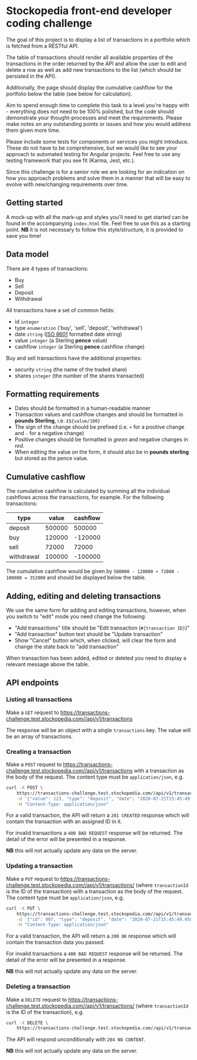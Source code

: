 # Stockopedia front-end developer coding challenge

The goal of this project is to display a list of transactions in a portfolio which is fetched from a RESTful API.

The table of transactions should render all available properties of the transactions in the order returned by the API and allow the user to edit and delete a row as well as add new transactions to the list (which should be persisted in the API).

Additionally, the page should display the cumulative cashflow for the portfolio below the table (see below for calculation).

Aim to spend enough time to complete this task to a level you're happy with - everything does not need to be 100% polished, but the code should demonstrate your thought-processes and meet the requirements. Please make notes on any outstanding points or issues and how you would address them given more time.

Please include some tests for components or services you might introduce. These do not have to be comprehensive, but we would like to see your approach to automated testing for Angular projects. Feel free to use any testing framework that you see fit (Karma, Jest, etc.).

Since this challenge is for a senior role we are looking for an indication on how you approach problems and solve them in a manner that will be easy to evolve with new/changing requirements over time.

## Getting started

A mock-up with all the mark-up and styles you'll need to get started can be found in the accompanying `index.html` file. Feel free to use this as a starting point. **NB** it is not necessary to follow this style/structure, it is provided to save you time!

## Data model

There are 4 types of transactions:

* Buy
* Sell
* Deposit
* Withdrawal

All transactions have a set of common fields:

* id `integer`
* type `enumeration` ('buy', 'sell', 'deposit', 'withdrawal')
* date `string` ([ISO 8601](https://en.wikipedia.org/wiki/ISO_8601) formatted date string)
* value `integer` (a Sterling **pence** value)
* cashflow `integer` (a Sterling **pence** cashflow change)

Buy and sell transactions have the additional properties:

* security `string` (the name of the traded share)
* shares `integer` (the number of the shares transacted)

## Formatting requirements

* Dates should be formatted in a human-readable manner
* Transaction values and cashflow changes and  should be formatted in  **pounds Sterling**, i.e. `£${value/100}`
* The sign of the change should be prefixed (i.e. `+` for a positive change and `-` for a negative change)
* Positive changes should be formatted in _green_ and negative changes in _red_. 
* When editing the value on the form, it should also be in **pounds sterling** but stored as the pence value.

## Cumulative cashflow

The cumulative cashflow is calculated by summing all the individual cashflows across the transactions, for example. For the following transactions:

| type       | value  | cashflow |
|------------|--------|----------|
| deposit    | 500000 | 500000   |
| buy        | 120000 | -120000  |
| sell       | 72000  | 72000    |
| withdrawal | 100000 | -100000  |

The cumulative cashflow would be given by `500000 - 120000 + 72000 - 100000 = 352000` and should be displayed below the table.

## Adding, editing and deleting transactions

We use the same form for adding and editing transactions, however, when you switch to "edit" mode you need change the following:

* "Add transactions" title should be "Edit transaction (`#{transaction ID}`)"
* "Add transaction" button text should be "Update transaction"
* Show "Cancel" button which, when clicked, will clear the form and change the state back to "add transaction" 

When transaction has been added, edited or deleted you need to display a relevant message above the table.

## API endpoints

### Listing all transactions

Make a `GET` request to https://transactions-challenge.test.stockopedia.com//api/v1/transactions

The response will be an object with a single `transactions` key. The value will be an array of transactions.

### Creating a transaction

Make a `POST` request to https://transactions-challenge.test.stockopedia.com//api/v1/transactions with a transaction as the body of the request. The content type must be `application/json`, e.g.

```bash
curl -X POST \
    https://transactions-challenge.test.stockopedia.com//api/v1/transactions \
    -d '{"value": 123, "type": "deposit", "date": "2020-07-21T15:45:49.958Z", "cashflow": 123, "value": 123}' \
    -H "Content-Type: application/json"
```

For a valid transaction, the API will return a `201 CREATED` response which will contain the transaction with an assigned ID in it.

For invalid transactions a `400 BAD REQUEST` response will be returned. The detail of the error will be presented in a response.

**NB** this will not actually update any data on the server.

### Updating a transaction

Make a `PUT` request to https://transactions-challenge.test.stockopedia.com//api/v1/transactions/<transactionId> (where `transactionId` is the ID of the transaction) with a transaction as the body of the request. The content type must be `application/json`, e.g.

```bash
curl -X PUT \
    https://transactions-challenge.test.stockopedia.com//api/v1/transactions/123 \
    -d '{"id": 987, "type": "deposit", "date": "2020-07-21T15:45:49.958Z", "cashflow": 123, "value": 123}' \
    -H "Content-Type: application/json"
```

For a valid transaction, the API will return a `200 OK` response which will contain the transaction data you passed.

For invalid transactions a `400 BAD REQUEST` response will be returned. The detail of the error will be presented in a response.

**NB** this will not actually update any data on the server.

### Deleting a transaction

Make a `DELETE` request to https://transactions-challenge.test.stockopedia.com//api/v1/transactions/<transactionId> (where `transactionId` is the ID of the transaction), e.g.

```bash
curl -X DELETE \
    https://transactions-challenge.test.stockopedia.com//api/v1/transactions/123
```

The API will respond unconditionally with `204 NO CONTENT`.

**NB** this will not actually update any data on the server.
